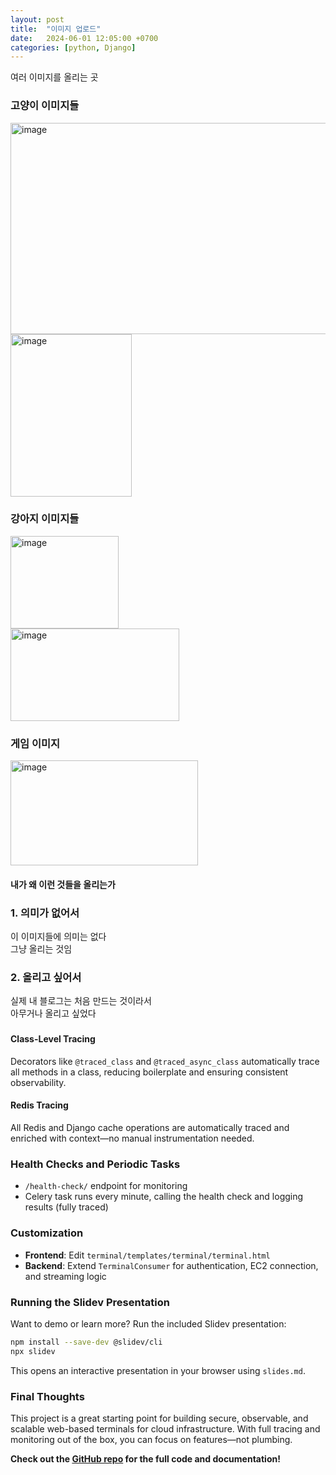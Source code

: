 ```yaml
---
layout: post
title:  "이미지 업로드"
date:   2024-06-01 12:05:00 +0700
categories: [python, Django]
---
```


여러 이미지를 올리는 곳

### 고양이 이미지들

<img width="530" height="338" alt="image" src="https://github.com/user-attachments/assets/e3d2710b-6a62-4d11-aaf3-b6d8bfb1db3f" /><br>
<img width="194" height="260" alt="image" src="https://github.com/user-attachments/assets/39dfe6fc-71dd-43c3-ac69-ceeadfbc0b86" />

### 강아지 이미지들

<img width="173" height="148" alt="image" src="https://github.com/user-attachments/assets/989b9b12-6d87-49c0-b9b9-339e2a4fe4de" /><br>
<img width="270" height="148" alt="image" src="https://github.com/user-attachments/assets/64f4619f-ec3c-4e58-9f86-02048993ceb0" /><br>

### 게임 이미지

<img width="300" height="168" alt="image" src="https://github.com/user-attachments/assets/2dd077b5-f538-4510-83d4-a6b15dea65ab" />

#### 내가 왜 이런 것들을 올리는가

### 1. 의미가 없어서

이 이미지들에 의미는 없다<br>
그냥 올리는 것임

### 2. 올리고 싶어서

실제 내 블로그는 처음 만드는 것이라서<br>
아무거나 올리고 싶었다

### 

#### Class-Level Tracing
Decorators like `@traced_class` and `@traced_async_class` automatically trace all methods in a class, reducing boilerplate and ensuring consistent observability.

#### Redis Tracing
All Redis and Django cache operations are automatically traced and enriched with context—no manual instrumentation needed.

### Health Checks and Periodic Tasks
- `/health-check/` endpoint for monitoring
- Celery task runs every minute, calling the health check and logging results (fully traced)

### Customization
- **Frontend**: Edit `terminal/templates/terminal/terminal.html`
- **Backend**: Extend `TerminalConsumer` for authentication, EC2 connection, and streaming logic

### Running the Slidev Presentation
Want to demo or learn more? Run the included Slidev presentation:
```bash
npm install --save-dev @slidev/cli
npx slidev
```
This opens an interactive presentation in your browser using `slides.md`.

### Final Thoughts

This project is a great starting point for building secure, observable, and scalable web-based terminals for cloud infrastructure. With full tracing and monitoring out of the box, you can focus on features—not plumbing.

**Check out the [GitHub repo](https://github.com/agusmakmun/django-aws-terminal-websocket) for the full code and documentation!** 

